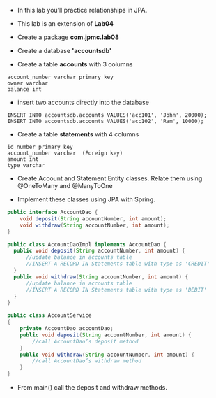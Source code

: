 * In this lab you’ll practice relationships in JPA.
* This lab is an extension of __Lab04__
* Create a package __com.jpmc.lab08__

* Create a database __'accountsdb'__
* Create a table __accounts__ with 3 columns

```
account_number varchar primary key
owner varchar
balance int
```

* insert two accounts directly into the database

```
INSERT INTO accountsdb.accounts VALUES('acc101', 'John', 20000);
INSERT INTO accountsdb.accounts VALUES('acc102', 'Ram', 10000);
```

* Create a table __statements__ with 4 columns

```
id number primary key
account_number varchar  (Foreign key)
amount int
type varchar
```

* Create Account and Statement Entity classes. Relate them using @OneToMany and @ManyToOne


* Implement these classes using JPA with Spring.

``` java
public interface AccountDao {
	void deposit(String accountNumber, int amount);
	void withdraw(String accountNumber, int amount);
}

public class AccountDaoImpl implements AccountDao {
  public void deposit(String accountNumber, int amount) {
	  //update balance in accounts table
	  //INSERT A RECORD IN Statements table with type as 'CREDIT'
  }
  public void withdraw(String accountNumber, int amount) {
	  //update balance in accounts table
	  //INSERT A RECORD IN Statements table with type as 'DEBIT'
  }
}

public class AccountService
{
	private AccountDao accountDao;
	public void deposit(String accountNumber, int amount) {
		//call AccountDao’s deposit method
	}
	public void withdraw(String accountNumber, int amount) {
		//call AccountDao’s withdraw method
	}
}
```

* From main() call the deposit and withdraw methods. 


